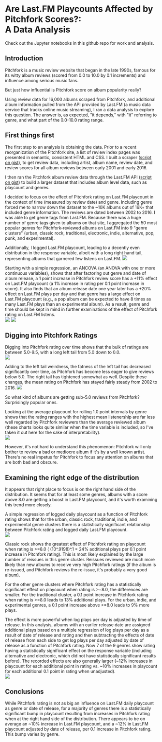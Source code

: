 # Are Last.FM Playcounts Affected by Pitchfork Scores?:<br>A Data Analysis

<p>Check out the Jupyter notebooks in this github repo for work and analysis.

<h2>Introduction</h2>

<p>Pitchfork is a music review website that began in the late 1990s, famous for its witty album reviews (scored from 0.0 to 10.0 by 0.1 increments) and influence among serious music fans.

<p>But just how influential is Pitchfork score on album popularity really?

<p>Using review data for 16,000 albums scraped from Pitchfork, and additional album information pulled from the API provided by Last.FM (a music data service that tracks online music streaming), I ran a data analysis to explore this question. The answer is, as expected, "it depends," with "it" referring to genre, and what part of the 0.0-10.0 rating range.

<h2>First things first</h2>

<p>The first step to an analysis is obtaining the data. Prior to a recent reorganization of the Pitchfork site, a list of review index pages was presented in semantic, consistent HTML and CSS. I built a scraper (<a href="https://gist.github.com/JBlumstein/d475f62e686e0d55ab56dae1a0503211">script on gist</a>), to get review data, including artist, album name, review date, and review scores for all album reviews between early 2001 and early 2016.</p>

<p>I then ran the Pitchfork album review data through the Last.FM API (<a href="https://gist.github.com/JBlumstein/2d8d69652ad34f9a9c6766ceb3fc4630">script on gist</a>) to build a larger dataset that includes album level data, such as playcount and genres.</p>

<p>I decided to focus on the effect of Pitchfork rating on Last.FM playcount in the context of time (measured by review date) and genre. Including genre forced me to narrow down the dataset to the ~10K albums out of 16K+ that included genre information. The reviews are dated between 2002 to 2016. I was able to get genre tags from Last.FM. Because there was a huge number of genre tags given to albums on that site, I aggregated the 50 most popular genres for Pitchfork-reviewed albums on Last.FM into 9 "genre clusters" (urban, classic rock, traditional, electronic, indie, alternative, pop, punk, and experimental).

<p>Additionally, I logged Last.FM playcount, leading to a decently even distribution in the response variable, albeit with a long right hand tail, representing albums that garnered few listens on Last.FM.

<img src="https://raw.githubusercontent.com/JBlumstein/myassets/master/log_plays_per_day_genres_inc.png">

<p>Starting with a simple regression, an ANCOVA (an ANOVA with one or more continuous variables), shows that after factoring out genre and date of album release, a 1 point increase in Pitchfork review score has a +11% effect on Last.FM playcount (a 1% increase in rating per 0.1 point increase in score). It also finds that an album release date one year later has a +20% effect on Last.FM plays per day and that genre has a large effect on Last.FM playcount (e.g., a pop album can be expected to have 8 times as many Last.FM plays than an experimental album). As a result, genre and time should be kept in mind in further examinations of the effect of Pitchfork rating on Last.FM listens.

<br>

<img src="https://raw.githubusercontent.com/JBlumstein/myassets/master/anova_results.jpg">
<img src="https://raw.githubusercontent.com/JBlumstein/myassets/master/change_in_plays.jpg">

<br>

<h2>Digging into Pitchfork Ratings</h2>

<p>Digging into Pitchfork rating over time shows that the bulk of ratings are between 5.0-9.5, with a long left tail from 5.0 down to 0.0.

<br>

<img src="https://raw.githubusercontent.com/JBlumstein/myassets/master/dists.png">

<br>

<p>Adding to the left tail weirdness, the fatness of the left tail has decreased significantly over time, as Pitchfork has become less eager to give reviews below 5.0. The right tail has tightened somewhat as well. Despite these changes, the mean rating on Pitchfork has stayed fairly steady from 2002 to 2016.

<img src="https://raw.githubusercontent.com/JBlumstein/myassets/master/pfkquantiles.png">

<br>

<p>So what kind of albums are getting sub-5.0 reviews from Pitchfork? Surprisingly popular ones.

<p>Looking at the average playcount for rolling 1.0 point intervals by genre shows that the rating ranges with the highest mean listenership are far less well regarded by Pitchfork reviewers than the average reviewed album (these charts looks quite similar when the time variable is included, so I've taken it out here for the sake of interpretability).

<br>

<img src="https://raw.githubusercontent.com/JBlumstein/myassets/master/rolling_playcounts_per_rating.png">

<br>

<p>However, it's not hard to understand this phenomenon: Pitchfork will only bother to review a bad or mediocre album if it's by a well known artist. There's no real impetus for Pitchfork to focus any attention on albums that are both bad and obscure.

<h2>Examining the right edge of the distribution</h2>

<p>It appears that right place to focus is on the right hand side of the distribution. It seems that for at least some genres, albums with a score above 8.0 are getting a boost in Last.FM playcount, and it's worth examining this trend more closely.

<p>A simple regression of logged daily playcount as a function of Pitchfork rating shows that for the urban, classic rock, traditional, indie, and experimental genre clusters there is a statistically significant relationship between Pitchfork rating and logged daily Last.FM playcount.

<br>

<img src="https://raw.githubusercontent.com/JBlumstein/myassets/master/eight_plus_by_genre.png">

<br>

<p>Classic rock shows the greatest effect of Pitchfork rating on playcount when rating is >=8.0 ( (10^.9198)^.1 = 24% additional plays per 0.1 point increase in Pitchfork rating). This is most likely explained by the large number of reissues in this genre cluster. Reissues reviewed are much more likely than new albums to receive very high Pitchfork ratings (if the album is re-issued, and Pitchfork reviews the re-issue, it's probably a very good album).

<p>For the other genre clusters where Pitchfork rating has a statistically significant effect on playcount when rating is >=8.0, the differences are smaller. For the traditional cluster, a 0.1 point increase in Pitchfork rating when rating is >=8.0 leads to 13% additional plays. For the urban, indie, and experimental genres, a 0.1 point increase above >=8.0 leads to 9% more plays.

<p>The effect is more powerful when log plays per day is adjusted by time of release. In this analysis, albums with an earlier release date are assigned additional plays based on a multiple regression of log plays per day as a result of date of release and rating and then subtracting the effects of date of release from each side to get log plays per day adjusted by date of release as a function of Pitchfork rating. Now 7 of the 9 genres show rating having a statistically significant effect on the response variable (including alternative and electronic, which did not have statistically significant results before). The recorded effects are also generally larger (~12% increases in playcount for each additional point in rating vs. ~10% increases in playcount for each additional 0.1 point in rating when unadjusted).

<br>

<img src="https://raw.githubusercontent.com/JBlumstein/myassets/master/regress_results_time_adj.png">

<br>

<h2>Conclusions</h2>

<p>While Pitchfork rating is not as big an influence on Last.FM daily playcount as genre or date of release, for a majority of genres there is a statistically significant bump in playcount resulting from increases in Pitchfork rating when at the right hand side of the distribution. There appears to be on average an ~10% increase in Last.FM playcount, and a ~12% in Last.FM playcount adjusted by date of release, per 0.1 increase in Pitchfork rating. This bump varies by genre.
